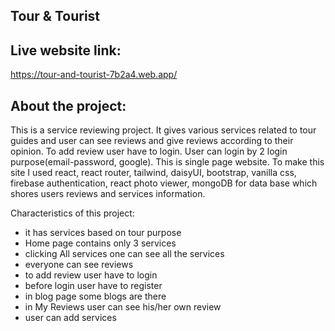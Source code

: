 ## Tour & Tourist

## Live website link: 
https://tour-and-tourist-7b2a4.web.app/


## About the project: 

This is a service reviewing project. It gives various services related to tour guides and user can see reviews and give reviews according to their opinion. To add review user have to login. User can login by 2 login purpose(email-password, google). 
This is single page website. To make this site I used react, react router, tailwind, daisyUI, bootstrap, vanilla css, firebase authentication, react photo viewer, mongoDB for data base which shores users reviews and services information. 

Characteristics of this project: 
- it has services based on tour purpose
- Home page contains only 3 services
- clicking All services one can see all the services
- everyone can see reviews
- to add review user have to login
- before login user have to register 
- in blog page some blogs are there
- in My Reviews user can see his/her own review
- user can add services 



